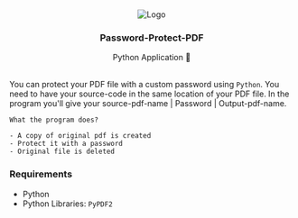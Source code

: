  <br />
<p align="center">
    <img src="https://github.com/xiaowuc2/xiaowuc2/blob/master/source/qxr/ppdf.jpg" alt="Logo">
  </a>

  <h3 align="center">Password-Protect-PDF</h3>

  <p align="center">
    Python Application 🧭
    <br>
    <br />
  </p>
</p>

You can protect your PDF file with a custom password using `Python`. You need to have your source-code in the same location of your PDF file. In the program you'll give your source-pdf-name | Password | Output-pdf-name. 
```
What the program does? 

- A copy of original pdf is created 
- Protect it with a password 
- Original file is deleted
``` 
### Requirements

* Python
* Python Libraries: `PyPDF2`
